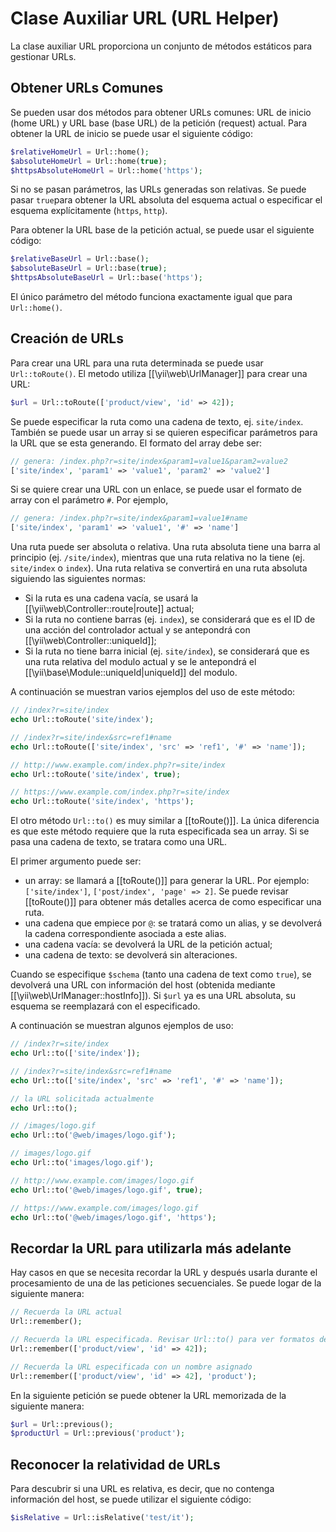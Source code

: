 Clase Auxiliar URL (URL Helper)
===============================

La clase auxiliar URL proporciona un conjunto de métodos estáticos para gestionar URLs.

Obtener URLs Comunes
--------------------

Se pueden usar dos métodos para obtener URLs comunes: URL de inicio (home URL) y URL base (base URL) de la petición
(request) actual. Para obtener la URL de inicio se puede usar el siguiente código:

```php
$relativeHomeUrl = Url::home();
$absoluteHomeUrl = Url::home(true);
$httpsAbsoluteHomeUrl = Url::home('https');
```

Si no se pasan parámetros, las URLs generadas son relativas. Se puede pasar `true`para obtener la URL absoluta del
esquema actual o especificar el esquema explícitamente (`https`, `http`).

Para obtener la URL base de la petición actual, se puede usar el siguiente código:

```php
$relativeBaseUrl = Url::base();
$absoluteBaseUrl = Url::base(true);
$httpsAbsoluteBaseUrl = Url::base('https');
```

El único parámetro del método funciona exactamente igual que para `Url::home()`.

Creación de URLs
----------------

Para crear una URL para una ruta determinada se puede usar `Url::toRoute()`. El metodo utiliza [[\yii\web\UrlManager]]
para crear una URL:

```php
$url = Url::toRoute(['product/view', 'id' => 42]);
```

Se puede especificar la ruta como una cadena de texto, ej. `site/index`. También se puede usar un array si se
quieren especificar parámetros para la URL que se esta generando. El formato del array debe ser:

```php
// genera: /index.php?r=site/index&param1=value1&param2=value2
['site/index', 'param1' => 'value1', 'param2' => 'value2']
```

Si se quiere crear una URL con un enlace, se puede usar el formato de array con el parámetro `#`. Por ejemplo,

```php
// genera: /index.php?r=site/index&param1=value1#name
['site/index', 'param1' => 'value1', '#' => 'name']
```

Una ruta puede ser absoluta o relativa. Una ruta absoluta tiene una barra al principio (ej. `/site/index`),
mientras que una ruta relativa no la tiene (ej. `site/index` o `index`). Una ruta relativa se convertirá en una
ruta absoluta siguiendo las siguientes normas:

- Si la ruta es una cadena vacía, se usará la [[\yii\web\Controller::route|route]] actual;
- Si la ruta no contiene barras (ej. `index`), se considerará que es el ID de una acción del controlador actual y
  se antepondrá con [[\yii\web\Controller::uniqueId]];
- Si la ruta no tiene barra inicial (ej. `site/index`), se considerará que es una ruta relativa del modulo actual y
  se le antepondrá el [[\yii\base\Module::uniqueId|uniqueId]] del modulo.

A continuación se muestran varios ejemplos del uso de este método:

```php
// /index?r=site/index
echo Url::toRoute('site/index');

// /index?r=site/index&src=ref1#name
echo Url::toRoute(['site/index', 'src' => 'ref1', '#' => 'name']);

// http://www.example.com/index.php?r=site/index
echo Url::toRoute('site/index', true);

// https://www.example.com/index.php?r=site/index
echo Url::toRoute('site/index', 'https');
```

El otro método `Url::to()` es muy similar a [[toRoute()]]. La única diferencia es que este método requiere que la ruta
especificada sea un array. Si se pasa una cadena de texto, se tratara como una URL.

El primer argumento puede ser:

- un array: se llamará a [[toRoute()]] para generar la URL. Por ejemplo: `['site/index']`,
  `['post/index', 'page' => 2]`. Se puede revisar [[toRoute()]] para obtener más detalles acerca de como especificar
  una ruta.
- una cadena que empiece por `@`: se tratará como un alias, y se devolverá la cadena correspondiente asociada a este
  alias.
- una cadena vacía: se devolverá la URL de la petición actual;
- una cadena de texto: se devolverá sin alteraciones.

Cuando se especifique `$schema` (tanto una cadena de text como `true`), se devolverá una URL con información del host
(obtenida mediante [[\yii\web\UrlManager::hostInfo]]). Si `$url` ya es una URL absoluta, su esquema se reemplazará con
el especificado.

A continuación se muestran algunos ejemplos de uso:

```php
// /index?r=site/index
echo Url::to(['site/index']);

// /index?r=site/index&src=ref1#name
echo Url::to(['site/index', 'src' => 'ref1', '#' => 'name']);

// la URL solicitada actualmente
echo Url::to();

// /images/logo.gif
echo Url::to('@web/images/logo.gif');

// images/logo.gif
echo Url::to('images/logo.gif');

// http://www.example.com/images/logo.gif
echo Url::to('@web/images/logo.gif', true);

// https://www.example.com/images/logo.gif
echo Url::to('@web/images/logo.gif', 'https');
```

Recordar la URL para utilizarla más adelante
--------------------------------------------

Hay casos en que se necesita recordar la URL y después usarla durante el procesamiento de una de las peticiones
secuenciales. Se puede logar de la siguiente manera:

```php
// Recuerda la URL actual
Url::remember();

// Recuerda la URL especificada. Revisar Url::to() para ver formatos de argumentos.
Url::remember(['product/view', 'id' => 42]);

// Recuerda la URL especificada con un nombre asignado
Url::remember(['product/view', 'id' => 42], 'product');
```

En la siguiente petición se puede obtener la URL memorizada de la siguiente manera:

```php
$url = Url::previous();
$productUrl = Url::previous('product');
```

Reconocer la relatividad de URLs
--------------------------------

Para descubrir si una URL es relativa, es decir, que no contenga información del host, se puede utilizar el siguiente
código:

```php
$isRelative = Url::isRelative('test/it');
```
